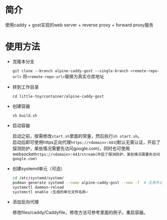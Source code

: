 # 简介
使用caddy + gost实现的web server + reverse proxy + forward proxy服务

# 使用方法
- 克隆本分支
	
	`git clone --branch alpine-caddy-gost --single-branch <remote-repo-url>` 将`<remote-repo-url>`替换为真实仓库地址

- 转到工作目录

	`cd little-toy/container/alpine-caddy-gost`

- 创建容器

	`sh build.sh`

- 启动容器

	启动之前，按需修改`start.sh`里面的常量，然后执行`sh start.sh`。  
	启动后即可使用https正向代理`https://<domain>:443`(默认无需认证，开启了探测防护，某些情况需要先访问google.com)，同时也可使用websocket`https://<domain>:443/stream(开启了探测防护，某些情况需要先访问google.com)`

- 创建systemd单元（可选）

	```sh
	cd /etc/systemd/system/
	podman generate systemd --name alpine-caddy-gost --new -f  # 无意外会在当前目录创建单元文件
	systemctl daemon-reload
	systemctl enable <生成的单元文件名称>
	```

- 添加反向代理 

	修改files/caddy/Caddyfile，修改方法可参考里面的例子。重启容器。
